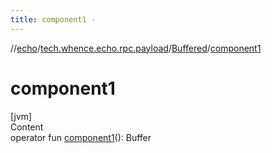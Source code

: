 ```yaml
---
title: component1 -
---
```

//[echo](../../index.md)/[tech.whence.echo.rpc.payload](../index.md)/[Buffered](index.md)/[component1](component1.md)



# component1  
[jvm]  
Content  
operator fun [component1](component1.md)(): Buffer  



